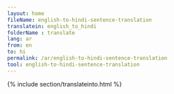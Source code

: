 ```yaml
---
layout: home
fileName: english-to-hindi-sentence-translation
translatein: english_to_hindi
folderName : translate
lang: ar
from: en
to: hi
permalink: /ar/english-to-hindi-sentence-translation
tool: english-to-hindi-sentence-translation
---
```

{% include section/translateinto.html %}